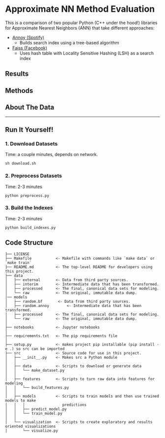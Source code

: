 # Approximate NN Method Evaluation

This is a comparison of two popular Python (C++ under the hood!) libraries for Approximate Nearest Neighbors (ANN) that take different approaches:
- [Annoy (Spotify)](https://github.com/spotify/annoy)
  - Builds search index using a tree-based algorithm
- [Faiss (Facebook)](https://github.com/facebookresearch/faiss)
  - Uses hash table with Locality Sensitive Hashing (LSH) as a search index

## Results


## Methods


## About The Data

---

## Run It Yourself!

### 1. Download Datasets

Time: a couple minutes, depends on network.

```
sh download.sh
```

### 2. Preprocess Datasets

Time: 2-3 minutes

```
python preprocess.py
```

### 3. Build the Indexes

Time: 2-3 minutes

```
python build_indexes.py
```


## Code Structure

```
├── LICENSE
├── Makefile           <- Makefile with commands like `make data` or `make train`
├── README.md          <- The top-level README for developers using this project.
├── data
│   ├── external       <- Data from third party sources.
│   ├── interim        <- Intermediate data that has been transformed.
│   ├── processed      <- The final, canonical data sets for modeling.
│   └── raw            <- The original, immutable data dump.
│── models
│   ├── random.bf       <- Data from third party sources.
│   ├── random.annoy        <- Intermediate data that has been transformed.
│   ├── processed      <- The final, canonical data sets for modeling.
│   └── raw            <- The original, immutable data dump.
│
├── notebooks          <- Jupyter notebooks
│
├── requirements.txt   <- The pip requirements file
│
├── setup.py           <- makes project pip installable (pip install -e .) so src can be imported
├── src                <- Source code for use in this project.
│   ├── __init__.py    <- Makes src a Python module
│   │
│   ├── data           <- Scripts to download or generate data
│   │   └── make_dataset.py
│   │
│   ├── features       <- Scripts to turn raw data into features for modeling
│   │   └── build_features.py
│   │
│   ├── models         <- Scripts to train models and then use trained models to make
│   │   │                 predictions
│   │   ├── predict_model.py
│   │   └── train_model.py
│   │
│   └── visualization  <- Scripts to create exploratory and results oriented visualizations
│       └── visualize.py
```




